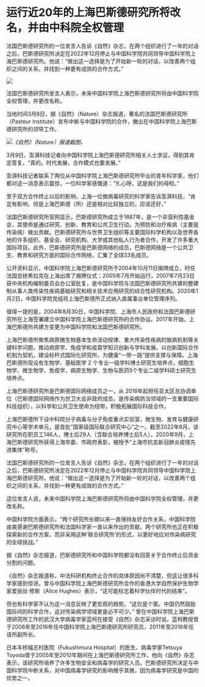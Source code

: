 # 运行近20年的上海巴斯德研究所将改名，并由中科院全权管理

法国巴斯德研究所的一位发言人告诉《自然》杂志，在两个组织进行了一年的对话之后，巴斯德研究所决定在2022年12月停止与中国科学院共同领导中国科学院上海巴斯德研究所。他说：“做出这一选择是为了开始新一轮的对话，以改善两个组织之间的关系，并找到一种更有成效的合作方式。”

![](https://inews.gtimg.com/om_bt/OUI5WP0oyOETSAxRBOzLE4xaPCSQS5z_rF0WQu7X_DaNkAA/1000)

法国巴斯德研究所发言人表示，未来中国科学院上海巴斯德研究所将由中国科学院全权管理，并更改名称。

当地时间3月8日，据《自然》（Nature）杂志报道，著名的法国巴斯德研究所（Pasteur
Institute）宣布中断与中国科学院的合作，撤出在中国科学院上海巴斯德研究所的领导工作。

![](https://inews.gtimg.com/om_bt/O2S5mrqEvU1FTQVYxGPeP-3wTOlpoidCo7w5RRoFFinf8AA/1000)_《自然》（Nature）报道截图。_

3月9日，澎湃科技记者向中国科学院上海巴斯德研究所相关人士求证，得到其肯定答复，“真的。时代发展，合作模式也要发展。”

澎湃科技记者联系了两位从中国科学院上海巴斯德研究所毕业的青年科学家，他们都对这一消息表示震惊，一位科学家感慨道：“扎心呀，这是我们的母校。”

至于双方合作终止以后的影响，上海一位做病毒研究的科学家告诉澎湃科技，“肯定有影响，但是上海巴斯德（所）还是相对比较独立的，应该还好。”

法国巴斯德研究所官网显示，巴斯德研究所成立于1887年，是一个非营利性基金会，其使命是通过研究、创新、教育和公共卫生行动，为预防和治疗疾病（主要是传染病）做出贡献。巴斯德研究所与世界卫生组织等主要国际科学机构以及世界各地的许多组织、基金会、研究机构、大学或其他私人行为者合作，开发了许多重大国际项目。此外，巴斯德研究所是巴斯德网络的成员，巴斯德网络是一个公共卫生、教育和研究方面的国际合作网络，汇集了全球33名成员。

公开资料显示，中国科学院上海巴斯德研究所于2004年10月11日揭牌成立，时任法国总统希拉克在上海出席了揭牌仪式；2005年7月开始运行，2007年7月23日获中央机构编制委员会办公室批复，是中国科学院与法国巴斯德研究所共建的整建制从事人类传染性疾病基础研究和相关技术应用研究的综合性研究机构。2020年1月2日，中国科学院党组将上海巴斯德所正式纳入直属事业单位管理序列。

值得一提的是，2004年8月30日，中国科学院、上海市人民政府和法国巴斯德研究所在上海签署建立中国科学院上海巴斯德研究所的合作协议。2017年开始，上海巴斯德所共建方变更为中国科学院和法国巴斯德研究所。

上海巴斯德所聚焦病原微生物基本生命活动规律、重大传染性疾病的致病机制等关键科学问题，推动病原学、免疫学和疫苗学知识创新与学科发展。以创新国际合作机制为契机，建设标杆式国际化研究所，为健康“一带一路”提供支撑与保障。上海巴斯德所现设有生物学、基础医学
2 个专业一级学科博士研究生培养点，细胞生物学、微生物学、免疫学、病原生物学、生物与医药5个专业二级学科硕士研究生培养点。

上海巴斯德研究所是巴斯德国际网络成员之一，从
2016年起担任亚太区总协调单位（巴斯德国际网络作为世卫大会非政府成员，是传染病防治领域的一支重要国际科技组织），以科学和公共卫生使命为纽带，积极拓展国际科技合作。

上海巴斯德所下设中科院分子病毒与分子免疫重点实验室，微生物、发育与健康研究中心等学术单元，是首批“国家级国际联合研究中心”之一。截至2022年8月，该研究所在职员工146人，博士后29人（含联合培养博士后5人）。2020年9月，上海巴斯德研究所获得上海市委、市政府表彰，被授予“上海市抗击新冠肺炎疫情先进集体”称号。

法国巴斯德研究所的一位发言人告诉《自然》杂志，在两个组织进行了一年的对话之后，巴斯德研究所决定在2022年12月停止与中国科学院共同领导中国科学院上海巴斯德研究所。他说：“做出这一选择是为了开始新一轮的对话，以改善两个组织之间的关系，并找到一种更有成效的合作方式。”

这位发言人说，未来中国科学院上海巴斯德研究所将由中国科学院全权管理，并更改名称。

中国科学院方面表示，“两个研究所长期以来一直保持友好合作关系，中国科学院由衷感谢巴斯德研究所和法国科学家一直以来作出的贡献。两个研究所也正在积极探索新的合作方案，而非采用这种‘联合研究所’的形式，以更好地应对传染病研究的全球挑战。”

据《自然》杂志报道，巴斯德研究所和中国科学院都没有回答关于合作终止后资金分割的问题。

《自然》杂志报道称，中法科研机构终止合作的具体原因尚不清楚，但这让很多科学家感到惊讶。曾与中国科学院上海巴斯德研究所合作的香港大学自然保护生物学家爱丽丝·修斯（Alice
Hughes）表示，“这可能标志着科学伙伴时代的结束”。

但也有科学家不认为这一消息反映了更宏观的趋势。“这仅是个案。中国仍然鼓励国际间的科学合作，这对传染病学领域更是必不可少。”
曾在中国科学院上海巴斯德研究所工作的武汉大学病毒学家蓝柯在接受《自然》杂志采访时说。蓝柯教授曾于2006年至2016年任中国科学院上海巴斯德研究所研究员，2011年至2016年任该所副所长。

日本丰桥福志村医院（Fukushimura Hospital）的医生、病毒学家Tetsuya
Toyoda曾于2005年至2010年期间在上海巴斯德研究所工作，他向《自然》杂志表示，该研究所培养了许多生物安全和病毒学的研究人员。巴斯德研究所决定与中国科学院中断关系，对中国病毒学研究的影响微乎其微，因为病毒学研究是中国的优势之一。

